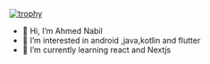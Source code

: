 [![trophy](https://github-profile-trophy.vercel.app/?username=hyperov)](https://github.com/ryo-ma/github-profile-trophy)

- 👋 Hi, I’m Ahmed Nabil
- 👀 I’m interested in android ,java,kotlin and flutter
- 🌱 I’m currently learning react and Nextjs
<!---
- 💞️ I’m looking to collaborate on ...
- 📫 How to reach me ...
--->

<!---
hyperov/hyperov is a ✨ special ✨ repository because its `README.md` (this file) appears on your GitHub profile.
You can click the Preview link to take a look at your changes.
--->
